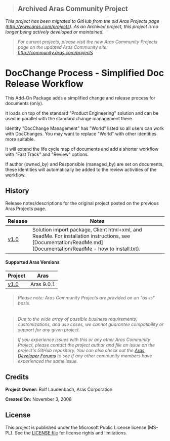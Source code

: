 >## Archived Aras Community Project
*This project has been migrated to GitHub from the old Aras Projects page (http://www.aras.com/projects). As an Archived project, this project is no longer being actively developed or maintained.*

>*For current projects, please visit the new Aras Community Projects page on the updated Aras Community site: http://community.aras.com/projects*

# DocChange Process - Simplified Doc Release Workflow

This Add-On Package adds a simplified change and release process for documents (only).

It loads on top of the standard "Product Engineering" solution and can be used in parallel with the standard change management there.

Identity "DocChange Management" has "World" listed so all users can work with DocChanges. You may want to replace "World" with other identities more suitable.

It will extend the life cycle map of documents and add a shorter workflow with "Fast Track" and "Review" options.

If author (owned_by) and Responsible (managed_by) are set on documents, these identities will automatically be added to the review activities of the workflow.

## History

Release notes/descriptions for the original project posted on the previous Aras Projects page.

Release | Notes
--------|--------
[v1.0](https://github.com/ArasLabs/simple-doc-change-process/releases/tag/v1.0) | Solution import package, Client html+xml, and ReadMe. For installation instructions, see [Documentation/ReadMe.md](Documentation/ReadMe - how to install.txt).

#### Supported Aras Versions

Project | Aras
--------|------
[v1.0](https://github.com/ArasLabs/simple-doc-change-process/releases/tag/v1.0) | Aras 9.0.1

> ###### *Please note: Aras Community Projects are provided on an "as-is" basis.*

>*Due to the wide array of possible business requirements, customizations, and use cases, we cannot guarantee compatibility or support for any given project.*

>*If you experience issues with this or any other Aras Community Project, please contact the project author and file an issue on the project's GitHub repository. You can also check out the [Aras Developer Forums](http://community.aras.com/forums/) to see if any other community members have experienced the same issue.*

## Credits

**Project Owner:** Rolf Laudenbach, Aras Corporation

**Created On:** November 3, 2008

## License

This project is published under the Microsoft Public License license (MS-PL). See the [LICENSE file](./LICENSE.md) for license rights and limitations.
